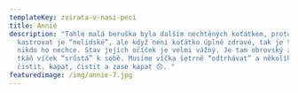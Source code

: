 ```yaml
---
templateKey: zvirata-v-nasi-peci
title: Annie
description: "Tahle malá beruška byla dalším nechtěných koťátkem, protože
  kastrovat je “nelidské”, ale když není koťátko úplně zdravé, tak je to fuj a
  nikdo ho nechce. Stav jejích očíček je velmi vážný. Je tam obrovský zánět a
  tkáň víček “srůstá” k sobě. Musíme víčka šetrně “odtrhávat” a několikrat denně
  čistit, kapat, čistit a zase kapat 😞. "
featuredimage: /img/annie-7.jpg
---
```

